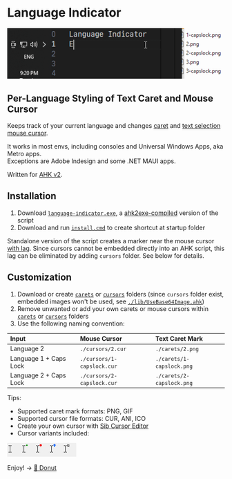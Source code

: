 # Language Indicator

<img src="img/how-it-work.gif" width="507" alt="language indicator for text caret and mouse cursor" />

## Per-Language Styling of Text Caret and Mouse Cursor

Keeps track of your current language and changes [caret](https://en.wikipedia.org/wiki/Caret_navigation) and [text selection mouse cursor](<https://en.wikipedia.org/wiki/Cursor_(user_interface)#I-beam_pointer>).

It works in most envs, including consoles and Universal Windows Apps, aka Metro apps.  
Exceptions are Adobe Indesign and some .NET MAUI apps.

Written for [AHK v2](https://www.autohotkey.com/docs/v2/).

## Installation

1. Download [`language-indicator.exe`](language-indicator.exe), a [ahk2exe-compiled](https://github.com/AutoHotkey/Ahk2Exe) version of the script
2. Download and run [`install.cmd`](install.cmd) to create shortcut at startup folder

Standalone version of the script creates a marker near the mouse cursor <ins>with lag</ins>. Since cursors cannot be embedded directly into an AHK script, this lag can be eliminated by adding `cursors` folder. See below for details.

## Customization

1. Download or create [`carets`](./carets) or [`cursors`](./cursors) folders (since `cursors` folder exist, embedded images won't be used, see [`./lib/UseBase64Image.ahk`](./lib/UseBase64Image.ahk))
2. Remove unwanted or add your own carets or mouse cursors within [`carets`](./carets) or [`cursors`](./cursors) folders
3. Use the following naming convention:

| Input                  | Mouse Cursor               | Text Caret Mark           |
| :--------------------- | :------------------------- | :------------------------ |
| Language 2             | `./cursors/2.cur`          | `./carets/2.png`          |
| Language 1 + Caps Lock | `./cursors/1-capslock.cur` | `./carets/1-capslock.png` |
| Language 2 + Caps Lock | `./cursors/2-capslock.cur` | `./carets/2-capslock.png` |

Tips:

-   Supported caret mark formats: PNG, GIF
-   Supported cursor file formats: CUR, ANI, ICO
-   Create your own cursor with [Sib Cursor Editor](http://www.sibcode.com/cursor-editor/)
-   Cursor variants included:

<img align="left" src="img/ibeam-default.jpg" alt="default i-beam cursor" />
<img align="left" src="img/ibeam-dot-green.jpg" alt="i-beam cursor with dot" />
<img align="left" src="img/ibeam-circle-red.jpg" alt="i-beam cursor with circle" />
<img align="left" src="img/ibeam-arrow-up-blue.jpg" alt="i-beam cursor with arrow up" />
<img src="img/ibeam-g.jpg" alt="i-beam cursor with letter g" />

Enjoy! → [🍩 Donut](https://www.paypal.com/donate/?business=KXM47EKBXFV4S&no_recurring=0&item_name=funding+of+github.com%2Fyakunins&currency_code=USD)
